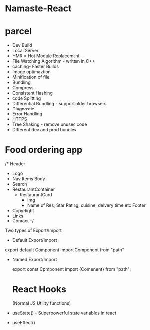 # Namaste-React


# parcel
- Dev Build
- Local Server
- HMR = Hot Module Replacement
- File Watching Algorithm - written in C++
- caching- Faster Builds
- Image optimaztion
- Minification of file
- Bundling
- Compress
- Consistent Hashing
- code Splitting
- Differential Bundling - support older browsers
- Diagnostic
- Error Handling
- HTTPS
- Tree Shaking -  remove unused code
- Different dev and prod bundles

# Food ordering app

/*
Header
- Logo
- Nav Items
Body
- Search
- RestaurantContainer
  - RestaurantCard
    - Img
    - Name of Res, Star Rating, cuisine, delvery time etc
Footer
- CopyRight
- Links
- Contact
*/

Two types of Export/Import

- Default Export/Import

export default Component
import Component from "path"

- Named Export/Import

  export const Cpmponent
  import {Comenent} from "path";

  # React Hooks

  (Normal JS Utility functions)
- useState() - Superpowerful state variables in react
- useEffect()